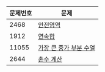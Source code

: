 | 문제번호 | 문제 |
| --- | --- |
| 2468 | [안전영역](https://www.acmicpc.net/problem/2468) |
| 1912 | [연속합](https://www.acmicpc.net/problem/1912)
| 11055 | [가장 큰 중가 부분 수열](https://www.acmicpc.net/problem/11055) |
| 2644| [촌수 계산](https://www.acmicpc.net/problem/2644) |
